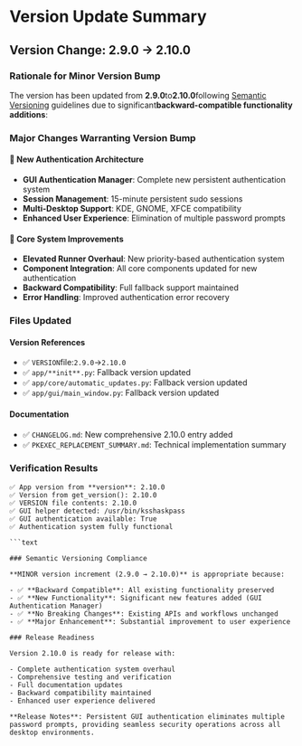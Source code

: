 # Version Update Summary

## Version Change: 2.9.0 → 2.10.0

### Rationale for Minor Version Bump

The version has been updated from **2.9.0**to**2.10.0**following [Semantic Versioning](HTTPS://semver.org/) guidelines due to significant**backward-compatible functionality additions**:

### Major Changes Warranting Version Bump

#### 🔐 **New Authentication Architecture**

- **GUI Authentication Manager**: Complete new persistent authentication system
- **Session Management**: 15-minute persistent sudo sessions
- **Multi-Desktop Support**: KDE, GNOME, XFCE compatibility
- **Enhanced User Experience**: Elimination of multiple password prompts

#### 🚀 **Core System Improvements**

- **Elevated Runner Overhaul**: New priority-based authentication system
- **Component Integration**: All core components updated for new authentication
- **Backward Compatibility**: Full fallback support maintained
- **Error Handling**: Improved authentication error recovery

### Files Updated

#### Version References

- ✅ `VERSION`file:`2.9.0`→`2.10.0`
- ✅ `app/**init**.py`: Fallback version updated
- ✅ `app/core/automatic_updates.py`: Fallback version updated
- ✅ `app/gui/main_window.py`: Fallback version updated

#### Documentation

- ✅ `CHANGELOG.md`: New comprehensive 2.10.0 entry added
- ✅ `PKEXEC_REPLACEMENT_SUMMARY.md`: Technical implementation summary

### Verification Results

```text
✅ App version from **version**: 2.10.0
✅ Version from get_version(): 2.10.0
✅ VERSION file contents: 2.10.0
✅ GUI helper detected: /usr/bin/ksshaskpass
✅ GUI authentication available: True
✅ Authentication system fully functional

```text

### Semantic Versioning Compliance

**MINOR version increment (2.9.0 → 2.10.0)** is appropriate because:

- ✅ **Backward Compatible**: All existing functionality preserved
- ✅ **New Functionality**: Significant new features added (GUI Authentication Manager)
- ✅ **No Breaking Changes**: Existing APIs and workflows unchanged
- ✅ **Major Enhancement**: Substantial improvement to user experience

### Release Readiness

Version 2.10.0 is ready for release with:

- Complete authentication system overhaul
- Comprehensive testing and verification
- Full documentation updates
- Backward compatibility maintained
- Enhanced user experience delivered

**Release Notes**: Persistent GUI authentication eliminates multiple password prompts, providing seamless security operations across all desktop environments.
